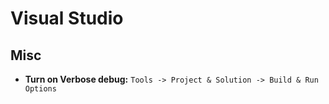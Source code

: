 # Visual Studio

## Misc
- **Turn on Verbose debug:** `Tools -> Project & Solution -> Build & Run Options`
